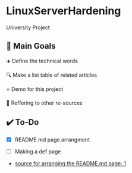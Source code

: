 # LinuxServerHardening
University Project




## 🚀 Main Goals

✈️ Define the technical words

🔍 Make a list table of related articles

⭐ Demo for this project

🔄 Reffering to other re-sources



## ✔️ To-Do

- [x] README.md page arrangment
- [ ] Making a def page



- [source for arranging the README.md page: 1](https://stackoverflow.com/questions/47344571/how-to-draw-checkbox-or-tick-mark-in-github-markdown-table)
